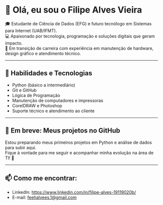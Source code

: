 # 👋 Olá, eu sou o Filipe Alves Vieira

🎓 Estudante de Ciência de Dados (EFG) e futuro tecnólogo em Sistemas para Internet (UAB/IFMT).  
💻 Apaixonado por tecnologia, programação e soluções digitais que geram impacto.  
🔧 Em transição de carreira com experiência em manutenção de hardware, design gráfico e atendimento técnico.

---

## 🚀 Habilidades e Tecnologias

- Python (básico a intermediário)
- Git e GitHub
- Lógica de Programação
- Manutenção de computadores e impressoras
- CorelDRAW e Photoshop
- Suporte técnico e atendimento ao cliente

---

## 📂 Em breve: Meus projetos no GitHub

Estou preparando meus primeiros projetos em Python e análise de dados para subir aqui.  
Fique à vontade para me seguir e acompanhar minha evolução na área de TI! 🚀

---

## 📫 Como me encontrar:

- LinkedIn: https://www.linkedin.com/in/filipe-alves-19119020b/
- E-mail: feehalvees.1@gmail.com
